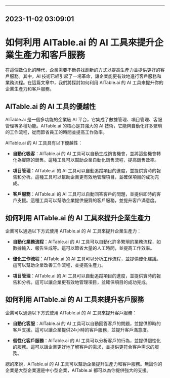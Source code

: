

---------------------------------------------
2023-11-02 03:09:01
---------------------------------------------

# 如何利用 AITable.ai 的 AI 工具來提升企業生產力和客戶服務

在這個數位化的時代，企業需要不斷尋找創新的方式以提高生產力並提供更好的客戶服務。其中，AI 技術已經引起了一場革命，讓企業能更有效地進行客戶服務和業務流程。在這篇文章中，我們將探討如何利用 AITable.ai 的 AI 工具來提升你的企業生產力和客戶服務。

## AITable.ai 的 AI 工具的優越性

AITable.ai 是一個多功能的企業級 AI 平台，它集成了數據管理、項目管理、客服管理等多種功能。AITable.ai 的核心是其強大的 AI 技術，它能夠自動化許多繁瑣的工作流程，從而節省員工的時間並提高工作效率。

AITable.ai 的 AI 工具具有以下優越性：

- **自動化吸客**：AITable.ai 的 AI 工具可以自動生成銷售機會，並將這些機會轉化為實際的銷售。這種工具可以幫助企業自動化銷售流程，提高銷售效率。

- **項目管理**：AITable.ai 的 AI 工具可以自動追蹤項目的進度，並提供實時的報告和分析。這種工具可以幫助企業更有效地管理項目，並確保項目的成功完成。

- **客戶服務**：AITable.ai 的 AI 工具可以自動回答客戶的問題，並提供即時的客戶支援。這種工具可以幫助企業提供優質的客戶服務，並提升客戶滿意度。

## 如何利用 AITable.ai 的 AI 工具來提升企業生產力

企業可以通過以下方式使用 AITable.ai 的 AI 工具來提升企業生產力：

- **自動化業務流程**：AITable.ai 的 AI 工具可以自動化許多繁瑣的業務流程，如數據輸入、報告生成等。這可以節省大量的人工時間，並提高工作效率。

- **優化工作流程**：AITable.ai 的 AI 工具可以分析工作流程，並提供優化建議。這可以幫助企業改善工作流程，並提高生產力。

- **項目管理**：AITable.ai 的 AI 工具可以自動追蹤項目的進度，並提供實時的報告和分析。這可以讓企業更有效地管理項目，並確保項目的成功完成。

## 如何利用 AITable.ai 的 AI 工具來提升客戶服務

企業可以通過以下方式使用 AITable.ai 的 AI 工具來提升客戶服務：

- **自動化客服**：AITable.ai 的 AI 工具可以自動回答客戶的問題，並提供即時的客戶支援。這可以讓企業提供24小時的客戶服務，並提升客戶滿意度。

- **個性化客戶服務**：AITable.ai 的 AI 工具可以分析客戶的行為，並提供個性化的服務。這可以讓企業更好地了解客戶的需求，並提供更符合客戶需求的服務。

總的來說，AITable.ai 的 AI 工具可以幫助企業提升生產力和客戶服務。無論你的企業是大型企業還是中小型企業，AITable.ai 都可以為你提供強大的支援。